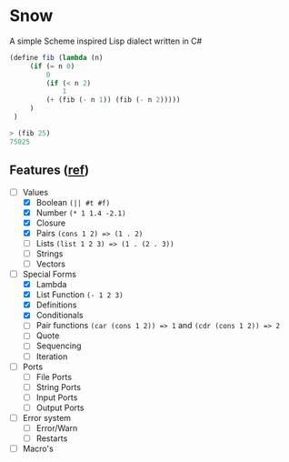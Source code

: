 ﻿# Snow

A simple Scheme inspired Lisp dialect written in C#

```scheme
(define fib (lambda (n) 
     (if (= n 0)
         0
         (if (< n 2) 
             1 
         (+ (fib (- n 1)) (fib (- n 2)))))
     )
 )

> (fib 25)
75025
```

## Features ([ref](https://groups.csail.mit.edu/mac/ftpdir/scheme-7.4/doc-html/scheme_toc.html))

- [ ] Values
  - [x] Boolean `(|| #t #f)`
  - [x] Number `(* 1 1.4 -2.1)`
  - [x] Closure
  - [x] Pairs `(cons 1 2) => (1 . 2)`
  - [ ] Lists `(list 1 2 3) => (1 . (2 . 3))`
  - [ ] Strings
  - [ ] Vectors
- [ ] Special Forms
  - [x] Lambda
  - [x] List Function `(- 1 2 3)`
  - [x] Definitions
  - [x] Conditionals
  - [ ] Pair functions `(car (cons 1 2)) => 1` and `(cdr (cons 1 2)) => 2`
  - [ ] Quote
  - [ ] Sequencing
  - [ ] Iteration
- [ ] Ports
  - [ ] File Ports
  - [ ] String Ports
  - [ ] Input Ports
  - [ ] Output Ports
- [ ] Error system
  - [ ] Error/Warn
  - [ ] Restarts
- [ ] Macro's
